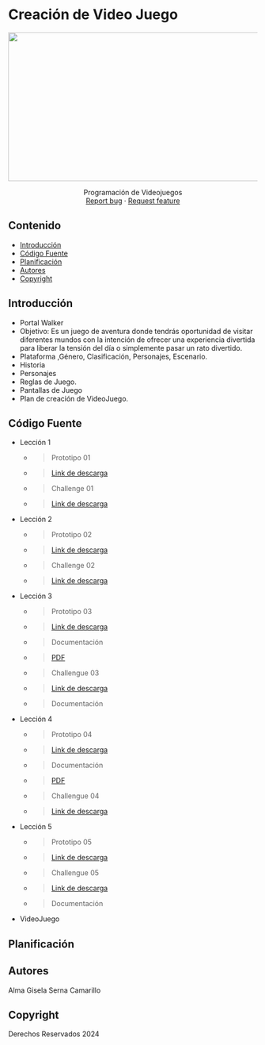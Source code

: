 # Creación de Video Juego
<p align="center">
    <img src="https://wallpapercave.com/wp/wp7854191.jpg" alt="Logo" width=1200 height=300>

  <p align="center">
    Programación de Videojuegos 
    <br>
    <a href="https://reponame/issues/new?template=bug.md">Report bug</a>
    ·
    <a href="https://reponame/issues/new?template=feature.md&labels=feature">Request feature</a>
  </p>
</p>


## Contenido

- [Introducción](#introducción)
- [Código Fuente](#código-fuente)
- [Planificación](#planificación)
- [Autores](#autores)
- [Copyright](#copyright)


## Introducción

- Portal Walker
- Objetivo: Es un juego de aventura donde tendrás oportunidad de visitar diferentes mundos con la intención de ofrecer una experiencia divertida para liberar la tensión del día o simplemente pasar un rato divertido.
- Plataforma ,Género, Clasificación, Personajes, Escenario.
- Historia
- Personajes
- Reglas de Juego.
- Pantallas de Juego
- Plan de creación de VideoJuego.

## Código Fuente

* Lección 1
  * > Prototipo 01
  * ><a href="https://drive.google.com/file/d/1VIQydYZ3vDcm753kaNkYkQZKlxu_rBJ5/view?usp=drive_link">Link de descarga</a>
  * > Challenge 01
  * ><a href="https://drive.google.com/file/d/1CgbbS4KDLQ6DGJD99cuKyY-d0x5YbQ1w/view?usp=drive_link">Link de descarga</a> 
* Lección 2
  * > Prototipo 02 
  * ><a href="https://drive.google.com/file/d/1IK5_fRV0Md5j1C6faX_MJIuJPhJBNFGs/view?usp=drive_link">Link de descarga</a>
  * > Challenge 02
  * ><a href="https://drive.google.com/file/d/1KOt6STHgu4tdutK5GIa1mANZleBJCSdU/view?usp=drive_link">Link de descarga</a>
* Lección 3
  * > Prototipo 03
  * ><a href="https://drive.google.com/file/d/1ZItp5_0zNKpd7dn8CFqSs7FH3O_dcneP/view?usp=drive_link">Link de descarga</a>
  * > Documentación
  * ><a href="https://drive.google.com/file/d/1a47Wwyd1E_GUdwKoWeOHWNvQJTWL66zk/view?usp=sharing">PDF</a>
  * > Challengue 03
  * ><a href="https://drive.google.com/file/d/1pQ63qb3YNsqY_6LBlMmaX4cAoo65fYrl/view?usp=sharing">Link de descarga</a>
  * > Documentación
* Lección 4
  * > Prototipo 04
  * ><a href="https://drive.google.com/file/d/1_29HKfw_Yoye62qzd5ig112p_InGSN5-/view?usp=sharing">Link de descarga</a>
  * > Documentación
  * ><a href="">PDF</a>
  * > Challengue 04
  * ><a href="https://drive.google.com/file/d/12AgnhtXwkYnWat70mbSO2LaeQi4Edx0S/view?usp=sharing">Link de descarga</a>
* Lección 5
  * > Prototipo 05
  * ><a href="https://drive.google.com/file/d/1_PtBlF7IU6baLAi5iyq0JHlXtunB6uKx/view?usp=sharing">Link de descarga</a>
  * > Challengue 05
  * ><a href="https://drive.google.com/file/d/1B77c8zGgMylcQLDPorrIO2uPHLbgxGdg/view?usp=sharing">Link de descarga</a>
  * > Documentación

   
* VideoJuego

## Planificación

## Autores
Alma Gisela Serna Camarillo

## Copyright
Derechos Reservados 2024
